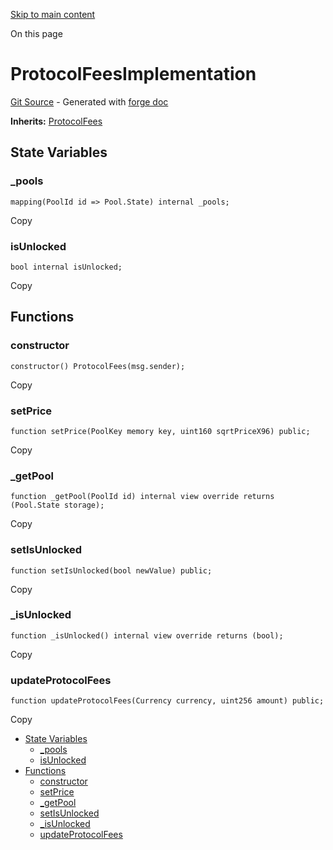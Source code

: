 [Skip to main content](https://docs.uniswap.org/contracts/v4/reference/core/test/ProtocolFeesImplementation#)

On this page

# ProtocolFeesImplementation

[Git Source](https://github.com/uniswap/v4-core/blob/b619b6718e31aa5b4fa0286520c455ceb950276d/src/test/ProtocolFeesImplementation.sol) \- Generated with [forge doc](https://book.getfoundry.sh/reference/forge/forge-doc)

**Inherits:** [ProtocolFees](https://docs.uniswap.org/contracts/v4/reference/core/ProtocolFees)

## State Variables [​](https://docs.uniswap.org/contracts/v4/reference/core/test/ProtocolFeesImplementation\#state-variables "Direct link to heading")

### \_pools [​](https://docs.uniswap.org/contracts/v4/reference/core/test/ProtocolFeesImplementation\#_pools "Direct link to heading")

```codeBlockLines_mRuA
mapping(PoolId id => Pool.State) internal _pools;

```

Copy

### isUnlocked [​](https://docs.uniswap.org/contracts/v4/reference/core/test/ProtocolFeesImplementation\#isunlocked "Direct link to heading")

```codeBlockLines_mRuA
bool internal isUnlocked;

```

Copy

## Functions [​](https://docs.uniswap.org/contracts/v4/reference/core/test/ProtocolFeesImplementation\#functions "Direct link to heading")

### constructor [​](https://docs.uniswap.org/contracts/v4/reference/core/test/ProtocolFeesImplementation\#constructor "Direct link to heading")

```codeBlockLines_mRuA
constructor() ProtocolFees(msg.sender);

```

Copy

### setPrice [​](https://docs.uniswap.org/contracts/v4/reference/core/test/ProtocolFeesImplementation\#setprice "Direct link to heading")

```codeBlockLines_mRuA
function setPrice(PoolKey memory key, uint160 sqrtPriceX96) public;

```

Copy

### \_getPool [​](https://docs.uniswap.org/contracts/v4/reference/core/test/ProtocolFeesImplementation\#_getpool "Direct link to heading")

```codeBlockLines_mRuA
function _getPool(PoolId id) internal view override returns (Pool.State storage);

```

Copy

### setIsUnlocked [​](https://docs.uniswap.org/contracts/v4/reference/core/test/ProtocolFeesImplementation\#setisunlocked "Direct link to heading")

```codeBlockLines_mRuA
function setIsUnlocked(bool newValue) public;

```

Copy

### \_isUnlocked [​](https://docs.uniswap.org/contracts/v4/reference/core/test/ProtocolFeesImplementation\#_isunlocked "Direct link to heading")

```codeBlockLines_mRuA
function _isUnlocked() internal view override returns (bool);

```

Copy

### updateProtocolFees [​](https://docs.uniswap.org/contracts/v4/reference/core/test/ProtocolFeesImplementation\#updateprotocolfees "Direct link to heading")

```codeBlockLines_mRuA
function updateProtocolFees(Currency currency, uint256 amount) public;

```

Copy

- [State Variables](https://docs.uniswap.org/contracts/v4/reference/core/test/ProtocolFeesImplementation#state-variables)
  - [\_pools](https://docs.uniswap.org/contracts/v4/reference/core/test/ProtocolFeesImplementation#_pools)
  - [isUnlocked](https://docs.uniswap.org/contracts/v4/reference/core/test/ProtocolFeesImplementation#isunlocked)
- [Functions](https://docs.uniswap.org/contracts/v4/reference/core/test/ProtocolFeesImplementation#functions)
  - [constructor](https://docs.uniswap.org/contracts/v4/reference/core/test/ProtocolFeesImplementation#constructor)
  - [setPrice](https://docs.uniswap.org/contracts/v4/reference/core/test/ProtocolFeesImplementation#setprice)
  - [\_getPool](https://docs.uniswap.org/contracts/v4/reference/core/test/ProtocolFeesImplementation#_getpool)
  - [setIsUnlocked](https://docs.uniswap.org/contracts/v4/reference/core/test/ProtocolFeesImplementation#setisunlocked)
  - [\_isUnlocked](https://docs.uniswap.org/contracts/v4/reference/core/test/ProtocolFeesImplementation#_isunlocked)
  - [updateProtocolFees](https://docs.uniswap.org/contracts/v4/reference/core/test/ProtocolFeesImplementation#updateprotocolfees)